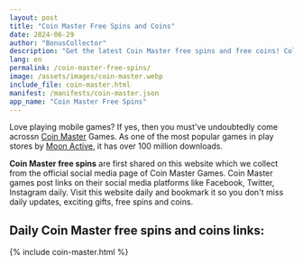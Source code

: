 ```yaml
---
layout: post
title: "Coin Master Free Spins and Coins"
date: 2024-06-29
author: "BonusCollector"
description: "Get the latest Coin Master free spins and free coins! Collect daily rewards with updated links to boost your gameplay and grow your village faster."
lang: en
permalink: /coin-master-free-spins/
image: /assets/images/coin-master.webp
include_file: coin-master.html
manifest: /manifests/coin-master.json
app_name: "Coin Master Free Spins"
---
```


Love playing mobile games? If yes, then you must’ve undoubtedly come acrossn [Coin Master](https://play.google.com/store/apps/details?id=com.moonactive.coinmaster) Games. As one of the most popular games in play stores by [Moon Active](https://www.moonactive.com/), it has over 100 million downloads.

**Coin Master free spins** are first shared on this website which we collect from the official social media page of Coin Master Games. Coin Master games post links on their social media platforms like Facebook, Twitter, Instagram daily. Visit this website daily and bookmark it so you don't miss daily updates, exciting gifts, free spins and coins.

## Daily Coin Master free spins and coins links:

{% include coin-master.html %}